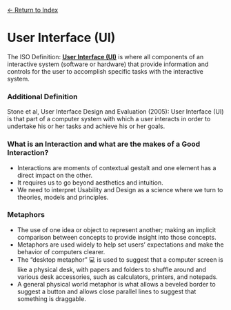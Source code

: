 [← Return to Index](https://github.com/kspra3/FIT3175-Notes)

# User Interface (UI)
The ISO Definition: [**User Interface (UI)**](https://en.wikipedia.org/wiki/User_interface) is where all components of an interactive system (software or hardware) that provide information and controls for the user to accomplish specific tasks with the interactive system.

### Additional Definition
Stone et al, User Interface Design and Evaluation (2005): User Interface (UI) is that part of a computer system with which a user interacts in order to undertake his or her tasks and achieve his or her goals.

### What is an Interaction and what are the makes of a Good Interaction?
* Interactions are moments of contextual gestalt and one element has a direct impact on the other.
* It requires us to go beyond aesthetics and intuition.
* We need to interpret Usability and Design as a science where we turn to theories, models and principles.

### Metaphors
* The use of one idea or object to represent another; making an implicit comparison between concepts to provide insight into those concepts.
* Metaphors are used widely to help set users’ expectations and make the behavior of computers clearer.
* The “desktop metaphor” :computer: is used to suggest that a computer screen is like a physical desk, with papers and folders to shuffle around and various desk accessories, such as calculators, printers, and notepads.
* A general physical world metaphor is what allows a beveled border to suggest a button and allows close parallel lines to suggest that something is draggable.
